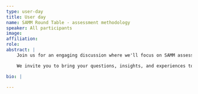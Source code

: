 ```yaml
---
type: user-day
title: User day
name: SAMM Round Table - assessment methodology
speaker: All participants
image: 
affiliation: 
role: 
abstract: |
    Join us for an engaging discussion where we'll focus on SAMM assessment methodology. We'll use this session as a platform for practitioners to exchange their experiences on how they perform SAMM assessments. From roles involved, to challenges and best practices.

    We invite you to bring your questions, insights, and experiences to the table. This is a great opportunity to actively participate in the SAMM community, learn from your peers, and contribute to the collective knowledge that drives software security.

bio: |
   
---
```

